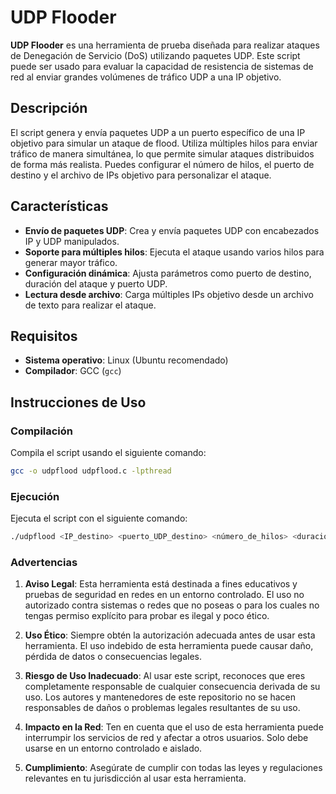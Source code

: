 # UDP Flooder

**UDP Flooder** es una herramienta de prueba diseñada para realizar ataques de Denegación de Servicio (DoS) utilizando paquetes UDP. Este script puede ser usado para evaluar la capacidad de resistencia de sistemas de red al enviar grandes volúmenes de tráfico UDP a una IP objetivo.

## Descripción

El script genera y envía paquetes UDP a un puerto específico de una IP objetivo para simular un ataque de flood. Utiliza múltiples hilos para enviar tráfico de manera simultánea, lo que permite simular ataques distribuidos de forma más realista. Puedes configurar el número de hilos, el puerto de destino y el archivo de IPs objetivo para personalizar el ataque.

## Características

- **Envío de paquetes UDP**: Crea y envía paquetes UDP con encabezados IP y UDP manipulados.
- **Soporte para múltiples hilos**: Ejecuta el ataque usando varios hilos para generar mayor tráfico.
- **Configuración dinámica**: Ajusta parámetros como puerto de destino, duración del ataque y puerto UDP.
- **Lectura desde archivo**: Carga múltiples IPs objetivo desde un archivo de texto para realizar el ataque.

## Requisitos

- **Sistema operativo**: Linux (Ubuntu recomendado)
- **Compilador**: GCC (`gcc`)
## Instrucciones de Uso
### Compilación
Compila el script usando el siguiente comando:
```bash
gcc -o udpflood udpflood.c -lpthread
```
### Ejecución
Ejecuta el script con el siguiente comando:
```bash
./udpflood <IP_destino> <puerto_UDP_destino> <número_de_hilos> <duración> <archivo_ips>
```
### **Advertencias**

1. **Aviso Legal**: Esta herramienta está destinada a fines educativos y pruebas de seguridad en redes en un entorno controlado. El uso no autorizado contra sistemas o redes que no poseas o para los cuales no tengas permiso explícito para probar es ilegal y poco ético.

2. **Uso Ético**: Siempre obtén la autorización adecuada antes de usar esta herramienta. El uso indebido de esta herramienta puede causar daño, pérdida de datos o consecuencias legales.

3. **Riesgo de Uso Inadecuado**: Al usar este script, reconoces que eres completamente responsable de cualquier consecuencia derivada de su uso. Los autores y mantenedores de este repositorio no se hacen responsables de daños o problemas legales resultantes de su uso.

4. **Impacto en la Red**: Ten en cuenta que el uso de esta herramienta puede interrumpir los servicios de red y afectar a otros usuarios. Solo debe usarse en un entorno controlado e aislado.

5. **Cumplimiento**: Asegúrate de cumplir con todas las leyes y regulaciones relevantes en tu jurisdicción al usar esta herramienta.

